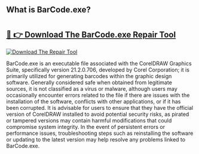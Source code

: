 ## What is BarCode.exe? 

# <h2><a href="https://exedetect.com/download.php?BarCode.exe">🔗 👉 Download The BarCode.exe Repair Tool</a></h2>

[![Download The Repair Tool](https://exedetect.com/download-button.jpg)](https://exedetect.com/download.php?BarCode.exe)

BarCode.exe is an executable file associated with the CorelDRAW Graphics Suite, specifically version 21.2.0.706, developed by Corel Corporation; it is primarily utilized for generating barcodes within the graphic design software. Generally considered safe when obtained from legitimate sources, it is not classified as a virus or malware, although users may occasionally encounter errors related to the file if there are issues with the installation of the software, conflicts with other applications, or if it has been corrupted. It is advisable for users to ensure that they have the official version of CorelDRAW installed to avoid potential security risks, as pirated or tampered versions may contain harmful modifications that could compromise system integrity. In the event of persistent errors or performance issues, troubleshooting steps such as reinstalling the software or updating to the latest version may help resolve any problems linked to BarCode.exe.